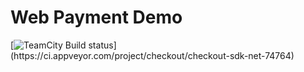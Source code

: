 # Web Payment Demo
[![TeamCity Build status](http://ci.ckotech.co/app/rest/builds/buildType:(id:WebPaymentDemo_Build)/statusIcon)](https://ci.appveyor.com/project/checkout/checkout-sdk-net-74764)